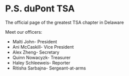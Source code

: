 # P.S. duPont TSA
The official page of the greatest TSA chapter in Delaware

Meet our officers: 
  <ul><li>Malti John- President</li>
  <li>Ani McCaskill- Vice President
  <li>Alex Zheng- Secretary
  <li>Quinn Nowacyzk- Treasurer
  <li>Haley Schleeweis- Reporter
  <li>Ritisha Sarbajna- Sergeant-at-arms</ul>

